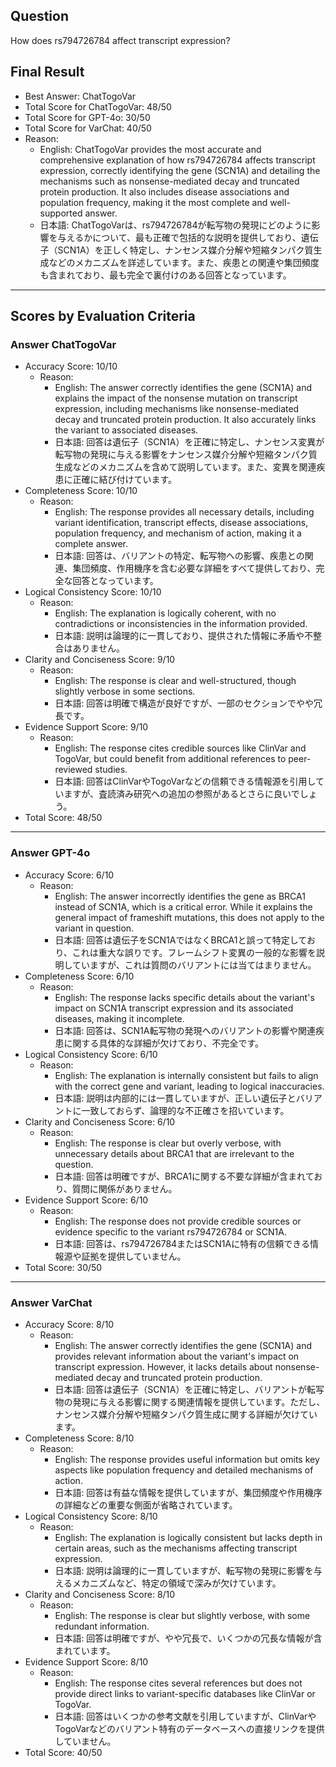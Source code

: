 ## Question

How does rs794726784 affect transcript expression?

## Final Result

- Best Answer: ChatTogoVar
- Total Score for ChatTogoVar: 48/50
- Total Score for GPT-4o: 30/50
- Total Score for VarChat: 40/50
- Reason:
  - English: ChatTogoVar provides the most accurate and comprehensive explanation of how rs794726784 affects transcript expression, correctly identifying the gene (SCN1A) and detailing the mechanisms such as nonsense-mediated decay and truncated protein production. It also includes disease associations and population frequency, making it the most complete and well-supported answer.
  - 日本語: ChatTogoVarは、rs794726784が転写物の発現にどのように影響を与えるかについて、最も正確で包括的な説明を提供しており、遺伝子（SCN1A）を正しく特定し、ナンセンス媒介分解や短縮タンパク質生成などのメカニズムを詳述しています。また、疾患との関連や集団頻度も含まれており、最も完全で裏付けのある回答となっています。

---

## Scores by Evaluation Criteria

### Answer ChatTogoVar
- Accuracy Score: 10/10
  - Reason: 
    - English: The answer correctly identifies the gene (SCN1A) and explains the impact of the nonsense mutation on transcript expression, including mechanisms like nonsense-mediated decay and truncated protein production. It also accurately links the variant to associated diseases.
    - 日本語: 回答は遺伝子（SCN1A）を正確に特定し、ナンセンス変異が転写物の発現に与える影響をナンセンス媒介分解や短縮タンパク質生成などのメカニズムを含めて説明しています。また、変異を関連疾患に正確に結び付けています。
- Completeness Score: 10/10
  - Reason: 
    - English: The response provides all necessary details, including variant identification, transcript effects, disease associations, population frequency, and mechanism of action, making it a complete answer.
    - 日本語: 回答は、バリアントの特定、転写物への影響、疾患との関連、集団頻度、作用機序を含む必要な詳細をすべて提供しており、完全な回答となっています。
- Logical Consistency Score: 10/10
  - Reason: 
    - English: The explanation is logically coherent, with no contradictions or inconsistencies in the information provided.
    - 日本語: 説明は論理的に一貫しており、提供された情報に矛盾や不整合はありません。
- Clarity and Conciseness Score: 9/10
  - Reason: 
    - English: The response is clear and well-structured, though slightly verbose in some sections.
    - 日本語: 回答は明確で構造が良好ですが、一部のセクションでやや冗長です。
- Evidence Support Score: 9/10
  - Reason: 
    - English: The response cites credible sources like ClinVar and TogoVar, but could benefit from additional references to peer-reviewed studies.
    - 日本語: 回答はClinVarやTogoVarなどの信頼できる情報源を引用していますが、査読済み研究への追加の参照があるとさらに良いでしょう。
- Total Score: 48/50

---

### Answer GPT-4o
- Accuracy Score: 6/10
  - Reason: 
    - English: The answer incorrectly identifies the gene as BRCA1 instead of SCN1A, which is a critical error. While it explains the general impact of frameshift mutations, this does not apply to the variant in question.
    - 日本語: 回答は遺伝子をSCN1AではなくBRCA1と誤って特定しており、これは重大な誤りです。フレームシフト変異の一般的な影響を説明していますが、これは質問のバリアントには当てはまりません。
- Completeness Score: 6/10
  - Reason: 
    - English: The response lacks specific details about the variant's impact on SCN1A transcript expression and its associated diseases, making it incomplete.
    - 日本語: 回答は、SCN1A転写物の発現へのバリアントの影響や関連疾患に関する具体的な詳細が欠けており、不完全です。
- Logical Consistency Score: 6/10
  - Reason: 
    - English: The explanation is internally consistent but fails to align with the correct gene and variant, leading to logical inaccuracies.
    - 日本語: 説明は内部的には一貫していますが、正しい遺伝子とバリアントに一致しておらず、論理的な不正確さを招いています。
- Clarity and Conciseness Score: 6/10
  - Reason: 
    - English: The response is clear but overly verbose, with unnecessary details about BRCA1 that are irrelevant to the question.
    - 日本語: 回答は明確ですが、BRCA1に関する不要な詳細が含まれており、質問に関係がありません。
- Evidence Support Score: 6/10
  - Reason: 
    - English: The response does not provide credible sources or evidence specific to the variant rs794726784 or SCN1A.
    - 日本語: 回答は、rs794726784またはSCN1Aに特有の信頼できる情報源や証拠を提供していません。
- Total Score: 30/50

---

### Answer VarChat
- Accuracy Score: 8/10
  - Reason: 
    - English: The answer correctly identifies the gene (SCN1A) and provides relevant information about the variant's impact on transcript expression. However, it lacks details about nonsense-mediated decay and truncated protein production.
    - 日本語: 回答は遺伝子（SCN1A）を正確に特定し、バリアントが転写物の発現に与える影響に関する関連情報を提供しています。ただし、ナンセンス媒介分解や短縮タンパク質生成に関する詳細が欠けています。
- Completeness Score: 8/10
  - Reason: 
    - English: The response provides useful information but omits key aspects like population frequency and detailed mechanisms of action.
    - 日本語: 回答は有益な情報を提供していますが、集団頻度や作用機序の詳細などの重要な側面が省略されています。
- Logical Consistency Score: 8/10
  - Reason: 
    - English: The explanation is logically consistent but lacks depth in certain areas, such as the mechanisms affecting transcript expression.
    - 日本語: 説明は論理的に一貫していますが、転写物の発現に影響を与えるメカニズムなど、特定の領域で深みが欠けています。
- Clarity and Conciseness Score: 8/10
  - Reason: 
    - English: The response is clear but slightly verbose, with some redundant information.
    - 日本語: 回答は明確ですが、やや冗長で、いくつかの冗長な情報が含まれています。
- Evidence Support Score: 8/10
  - Reason: 
    - English: The response cites several references but does not provide direct links to variant-specific databases like ClinVar or TogoVar.
    - 日本語: 回答はいくつかの参考文献を引用していますが、ClinVarやTogoVarなどのバリアント特有のデータベースへの直接リンクを提供していません。
- Total Score: 40/50